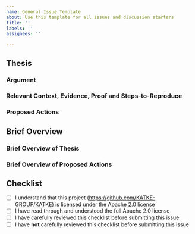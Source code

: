```yaml
---
name: General Issue Template
about: Use this template for all issues and discussion starters
title: ''
labels: ''
assignees: ''

---
```


<!-- INSTRUCTIONS: -->
<!-- These are comments, they're written like this inside arrow-dash brackets -->
<!-- These comments are here to provide guidance to you -->
<!-- These comments are not rendered in the final output -->

<!-- STRUCTURE: -->
<!-- "Thesis" section: Present your complete case -->
<!-- "Brief Overview" section: Condense your thesis into a brief overview -->
<!-- "Checklist" section: Provide input on critical checklist items -->

## Thesis

### Argument
<!-- State your issue or idea as a clear argument -->
<!-- This helps us evaluate it effectively -->

### Relevant Context, Evidence, Proof and Steps-to-Reproduce
<!-- Provide relevant supporting details for the argument -->
<!-- Good faith matters most - share what you know, even if incomplete -->

### Proposed Actions
<!-- What actions do you propose we take? -->
<!-- Connect the proposed actions to the argument -->

<!-- Unsure? Best guesses welcome - just clearly note your uncertainty -->
<!-- "Let's discuss this further" is a valid action too -->

## Brief Overview

### Brief Overview of Thesis
<!-- Summarise your argument and evidence into a few key points -->


### Brief Overview of Proposed Actions
<!-- Summarize your proposed actions into a few key points -->

## Checklist
<!-- Please carefully go through this checklist -->

<!-- INSTRUCTIONS: -->
<!-- Unchecked checklist item looks like this: "[ ]" -->
<!-- Checked checklist item looks like this: "[x]" -->

<!--Checklist item being **unchecked** means you **do not agree** with the statement -->
<!--Checklist item being **checked** means you **agree** with the statement made -->

- [ ] I understand that this project (https://github.com/KATKE-GROUP/KATKE) is licensed under the Apache 2.0 license
- [ ] I have read through and understood the full Apache 2.0 license
- [ ] I have carefully reviewed this checklist before submitting this issue
- [ ] I have **not** carefully reviewed this checklist before submitting this issue
